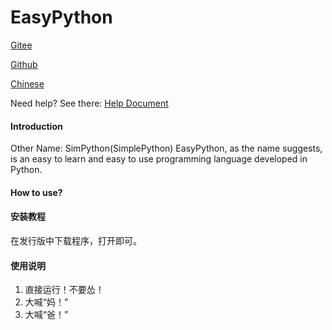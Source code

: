 <!--
 * @作者: __init__(PartyParrot)
 * @作者: ADD(yps666)
 * @Github 地址: https://github.com/PartyParrot359
 * @Gitee 地址: https://gitee.com/JUST_SANS
 * @Gitee 地址: https://gitee.com/yps666py
 * @邮件: 2100970361@qq.com
 * @邮件: qwq-abb-2021@foxmail.com
 * @Date: 2021-11-19 20:32:21
 * @最后一次编辑人: ADD(yps666)
 * @LastEditTime: 2021-12-4 20:17:50
-->
# EasyPython
[Gitee](https://gitee.com/ky-studio/EasyPython)

[Github](https://github.com/PartyParrot359/EasyPython)

[Chinese](./README_zh.md)

Need help? See there: [Help Document](./HELP.md)

#### Introduction
Other Name: SimPython(SimplePython)
EasyPython, as the name suggests, is an easy to learn and easy to use programming language developed in Python.

#### How to use?



#### 安装教程
在发行版中下载程序，打开即可。

#### 使用说明

1.  直接运行！不要怂！
2.  大喊“妈！”
3.  大喊“爸！”
